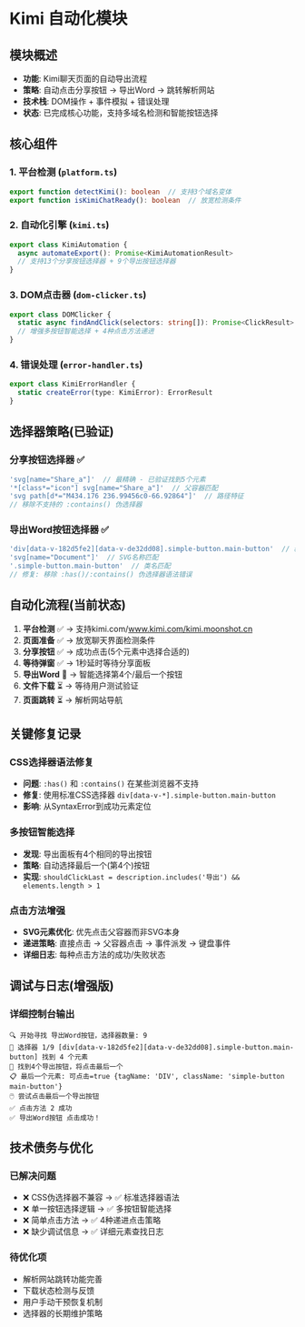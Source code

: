 # Kimi 自动化模块

## 模块概述
- **功能**: Kimi聊天页面的自动导出流程
- **策略**: 自动点击分享按钮 → 导出Word → 跳转解析网站
- **技术栈**: DOM操作 + 事件模拟 + 错误处理
- **状态**: 已完成核心功能，支持多域名检测和智能按钮选择

## 核心组件

### 1. 平台检测 (`platform.ts`)
```typescript
export function detectKimi(): boolean  // 支持3个域名变体
export function isKimiChatReady(): boolean  // 放宽检测条件
```

### 2. 自动化引擎 (`kimi.ts`)  
```typescript
export class KimiAutomation {
  async automateExport(): Promise<KimiAutomationResult>
  // 支持13个分享按钮选择器 + 9个导出按钮选择器
}
```

### 3. DOM点击器 (`dom-clicker.ts`)
```typescript
export class DOMClicker {
  static async findAndClick(selectors: string[]): Promise<ClickResult>
  // 增强多按钮智能选择 + 4种点击方法递进
}
```

### 4. 错误处理 (`error-handler.ts`)
```typescript
export class KimiErrorHandler {
  static createError(type: KimiError): ErrorResult
}
```

## 选择器策略(已验证)

### 分享按钮选择器 ✅ 
```typescript
'svg[name="Share_a"]'  // 最精确 - 已验证找到5个元素
'*[class*="icon"] svg[name="Share_a"]'  // 父容器匹配
'svg path[d*="M434.176 236.99456c0-66.92864"]'  // 路径特征
// 移除不支持的 :contains() 伪选择器
```

### 导出Word按钮选择器 ✅
```typescript
'div[data-v-182d5fe2][data-v-de32dd08].simple-button.main-button'  // 精确匹配
'svg[name="Document"]'  // SVG名称匹配
'.simple-button.main-button'  // 类名匹配
// 修复: 移除 :has()/:contains() 伪选择器语法错误
```

## 自动化流程(当前状态)

1. **平台检测** ✅ → 支持kimi.com/www.kimi.com/kimi.moonshot.cn
2. **页面准备** ✅ → 放宽聊天界面检测条件  
3. **分享按钮** ✅ → 成功点击(5个元素中选择合适的)
4. **等待弹窗** ✅ → 1秒延时等待分享面板
5. **导出Word** 🔧 → 智能选择第4个/最后一个按钮
6. **文件下载** ⏳ → 等待用户测试验证
7. **页面跳转** ⏳ → 解析网站导航

## 关键修复记录

### CSS选择器语法修复
- **问题**: `:has()` 和 `:contains()` 在某些浏览器不支持
- **修复**: 使用标准CSS选择器 `div[data-v-*].simple-button.main-button`
- **影响**: 从SyntaxError到成功元素定位

### 多按钮智能选择
- **发现**: 导出面板有4个相同的导出按钮
- **策略**: 自动选择最后一个(第4个)按钮
- **实现**: `shouldClickLast = description.includes('导出') && elements.length > 1`

### 点击方法增强
- **SVG元素优化**: 优先点击父容器而非SVG本身
- **递进策略**: 直接点击 → 父容器点击 → 事件派发 → 键盘事件
- **详细日志**: 每种点击方法的成功/失败状态

## 调试与日志(增强版)

### 详细控制台输出
```
🔍 开始寻找 导出Word按钮，选择器数量: 9
🎯 选择器 1/9 [div[data-v-182d5fe2][data-v-de32dd08].simple-button.main-button] 找到 4 个元素
🎯 找到4个导出按钮，将点击最后一个
📋 最后一个元素: 可点击=true {tagName: 'DIV', className: 'simple-button main-button'}
🖱️ 尝试点击最后一个导出按钮
✅ 点击方法 2 成功
✅ 导出Word按钮 点击成功！
```

## 技术债务与优化

### 已解决问题
- ❌ CSS伪选择器不兼容 → ✅ 标准选择器语法
- ❌ 单一按钮选择逻辑 → ✅ 多按钮智能选择  
- ❌ 简单点击方法 → ✅ 4种递进点击策略
- ❌ 缺少调试信息 → ✅ 详细元素查找日志

### 待优化项
- 解析网站跳转功能完善
- 下载状态检测与反馈
- 用户手动干预恢复机制
- 选择器的长期维护策略